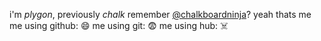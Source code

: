 i'm *plygon*, previously *chalk*
remember [@chalkboardninja](https://github.com/chalkboardninja)? yeah thats me
me using github: :smile:
me using git: :fearful:
me using hub: ☠️
